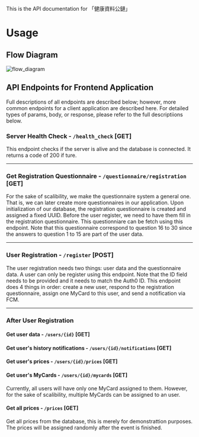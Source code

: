 This is the API documentation for 「健康資料公鏈」

# Usage

## Flow Diagram
![flow_diagram](https://cdn.discordapp.com/attachments/874556062815100940/1132920083174408222/App-.drawio.png)

## API Endpoints for Frontend Application

Full descriptions of all endpoints are described below; however, more common endpoints for a client application are described here. For detailed types of params, body, or response, please refer to the full descriptiions below. 

### Server Health Check - `/health_check` [**GET**]

This endpoint checks if the server is alive and the database is connected. It returns a code of 200 if ture.

---

### Get Registration Questionnaire - `/questionnaire/registration` [**GET**]

For the sake of scalibility, we make the questionnaire system a general one. That is, we can later create more questionnaires in our application. Upon initialization of our database, the registration questionnaire is created and assigned a fixed UUID. Before the user register, we need to have them fill in the registration questionnaire. This questionniare can be fetch using this endpoint. Note that this questionnaire correspond to question 16 to 30 since the answers to question 1 to 15 are part of the user data.

---

### User Registration - `/register` [**POST**]

The user registration needs two things: user data and the questionnaire data. A user can only be register using this endpoint. Note that the ID field needs to be provided and it needs to match the Auth0 ID. This endpoint does 4 things in order: create a new user, respond to the registration questionnaire, assign one MyCard to this user, and send a notification via FCM.

---

### After User Registration

#### Get user data - `/users/{id}` [**GET**]

#### Get user's history notifications - `/users/{id}/notifications` [**GET**]

#### Get user's prices - `/users/{id}/prices` [**GET**]

#### Get user's MyCards - `/users/{id}/mycards` [**GET**]
Currently, all users will have only one MyCard assigned to them. However, for the sake of scalibility, multiple MyCards can be assigned to an user.

#### Get all prices - `/prices` [**GET**]
Get all prices from the database, this is merely for demonstrattion purposes. The prices will be assigned randomly after the event is finished.